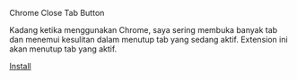 Chrome Close Tab Button

Kadang ketika menggunakan Chrome, saya sering membuka banyak tab dan menemui kesulitan dalam menutup tab yang sedang aktif. Extension ini akan menutup tab yang aktif.

[Install](https://github.com/downloads/cakyus/chrome-close-tab-button/close-tab-button.crx)
